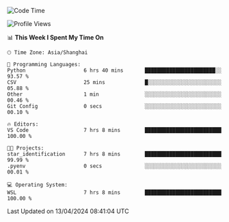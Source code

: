 <!--START_SECTION:waka-->
![Code Time](http://img.shields.io/badge/Code%20Time-1%2C608%20hrs%2021%20mins-blue)

![Profile Views](http://img.shields.io/badge/Profile%20Views-0-blue)

📊 **This Week I Spent My Time On** 

```text
🕑︎ Time Zone: Asia/Shanghai

💬 Programming Languages: 
Python                   6 hrs 40 mins       ███████████████████████░░   93.57 % 
CSV                      25 mins             █░░░░░░░░░░░░░░░░░░░░░░░░   05.88 % 
Other                    1 min               ░░░░░░░░░░░░░░░░░░░░░░░░░   00.46 % 
Git Config               0 secs              ░░░░░░░░░░░░░░░░░░░░░░░░░   00.10 % 

🔥 Editors: 
VS Code                  7 hrs 8 mins        █████████████████████████   100.00 % 

🐱‍💻 Projects: 
star_identification      7 hrs 8 mins        █████████████████████████   99.99 % 
.pyenv                   0 secs              ░░░░░░░░░░░░░░░░░░░░░░░░░   00.01 % 

💻 Operating System: 
WSL                      7 hrs 8 mins        █████████████████████████   100.00 % 
```


 Last Updated on 13/04/2024 08:41:04 UTC
<!--END_SECTION:waka-->